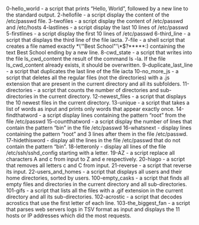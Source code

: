 0-hello_world - a script that prints “Hello, World”, followed by a new line to the standard output.
2-hellofile - a script display the content of the /etc/passwd file.
3-twofiles - a script display the content of /etc/passwd and /etc/hosts
4-lastlines - a script display the last 10 lines of /etc/passwd
5-firstlines - a script display the first 10 lines of /etc/passwd
6-third_line - a script that displays the third line of the file iacta.
7-file - a shell script that creates a file named exactly \*\\'"Best School"\'\\*$\?\*\*\*\*\*:) containing the text Best School ending by a new line.
8-cwd_state - a script that writes into the file ls_cwd_content the result of the command ls -la. If the file ls_cwd_content already exists, it should be overwritten.
9-duplicate_last_line - a script that duplicates the last line of the file iacta
10-no_more_js - a script that deletes all the regular files (not the directories) with a .js extension that are present in the current directory and all its subfolders.
11-directories - a script that counts the number of directories and sub-directories in the current directory.
12-newest_files - a script that displays the 10 newest files in the current directory.
13-unique - a script that takes a list of words as input and prints only words that appear exactly once.
14-findthatword - a script display lines containing the pattern “root” from the file /etc/passwd
15-countthatword - a script display the number of lines that contain the pattern “bin” in the file /etc/passwd
16-whatsnext - display lines containing the pattern “root” and 3 lines after them in the file /etc/passwd.
17-hidethisword - display all the lines in the file /etc/passwd that do not contain the pattern “bin”.
18-letteronly - display all lines of the file /etc/ssh/sshd_config starting with a letter.
19-AZ - a script replace all characters A and c from input to Z and e respectively.
20-hiago - a script that removes all letters c and C from input.
21-reverse - a script that reverse its input.
22-users_and_homes - a script that displays all users and their home directories, sorted by users.
100-empty_casks - a script that finds all empty files and directories in the current directory and all sub-directories.
101-gifs - a script that lists all the files with a .gif extension in the current directory and all its sub-directories.
102-acrostic - a script that decodes acrostics that use the first letter of each line.
103-the_biggest_fan - a script that parses web servers logs in TSV format as input and displays the 11 hosts or IP addresses which did the most requests.
